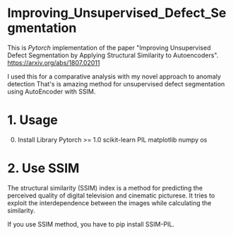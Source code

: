 # Improving_Unsupervised_Defect_Segmentation

This is *Pytorch* implementation of the paper "Improving Unsupervised Defect Segmentation by Applying Structural Similarity to Autoencoders".
https://arxiv.org/abs/1807.02011 

I used this for a comparative analysis with my novel approach to anomaly detection
That's is amazing method for unsupervised defect segmentation using AutoEncoder with SSIM. 

# 1. Usage
0. Install Library
Pytorch >= 1.0 
scikit-learn 
PIL 
matplotlib
numpy
os


# 2. Use SSIM
The structural similarity (SSIM) index is a method for predicting the perceived quality of digital television and cinematic picturese.
It tries to exploit the interdependence between the images while calculating the similarity.

If you use SSIM method, you have to pip install SSIM-PIL.
